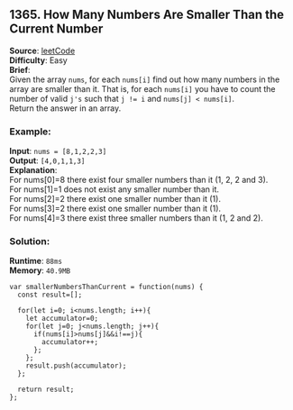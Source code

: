 ## 1365. How Many Numbers Are Smaller Than the Current Number

**Source**: [leetCode](https://leetcode.com/problems/how-many-numbers-are-smaller-than-the-current-number/)   
**Difficulty**: Easy   
**Brief**:   
Given the array ``nums``, for each ``nums[i]`` find out how many numbers in the array are smaller than it. That is, for each ``nums[i]`` you have to count the number of valid ``j's`` such that ``j != i`` and ``nums[j] < nums[i]``.   
Return the answer in an array.   

### Example:
**Input**: ``nums = [8,1,2,2,3]``   
**Output**: ``[4,0,1,1,3]``  
**Explanation**:   
For nums[0]=8 there exist four smaller numbers than it (1, 2, 2 and 3).    
For nums[1]=1 does not exist any smaller number than it.   
For nums[2]=2 there exist one smaller number than it (1).   
For nums[3]=2 there exist one smaller number than it (1).   
For nums[4]=3 there exist three smaller numbers than it (1, 2 and 2).   


### Solution:
**Runtime**: ``88ms``   
**Memory**: ``40.9MB``   
```
var smallerNumbersThanCurrent = function(nums) {
  const result=[];
  
  for(let i=0; i<nums.length; i++){
    let accumulator=0;
    for(let j=0; j<nums.length; j++){
      if(nums[i]>nums[j]&&i!==j){
        accumulator++;
      };
    };
    result.push(accumulator);
  };
  
  return result;
};
```
